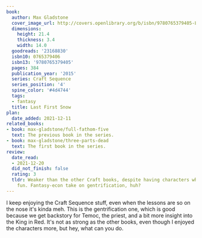 ```yaml
---
book:
  author: Max Gladstone
  cover_image_url: http://covers.openlibrary.org/b/isbn/9780765379405-L.jpg
  dimensions:
    height: 21.4
    thickness: 3.4
    width: 14.0
  goodreads: '23168830'
  isbn10: 0765379406
  isbn13: '9780765379405'
  pages: 384
  publication_year: '2015'
  series: Craft Sequence
  series_position: '4'
  spine_color: '#4d4744'
  tags:
  - fantasy
  title: Last First Snow
plan:
  date_added: 2021-12-11
related_books:
- book: max-gladstone/full-fathom-five
  text: The previous book in the series.
- book: max-gladstone/three-parts-dead
  text: The first book in the series.
review:
  date_read:
  - 2021-12-20
  did_not_finish: false
  rating: 3
  tldr: Weaker than the other Craft books, despite having characters who are more
    fun. Fantasy-econ take on gentrification, huh?
---
```


I keep enjoying the Craft Sequence stuff, even when the lessons are so on the nose it's kinda meh. This is the
gentrification one, which is good because we get backstory for Temoc, the priest, and a bit more insight into the King
in Red. It's not as strong as the other books, even though I enjoyed the characters more, but hey, what can you do.
